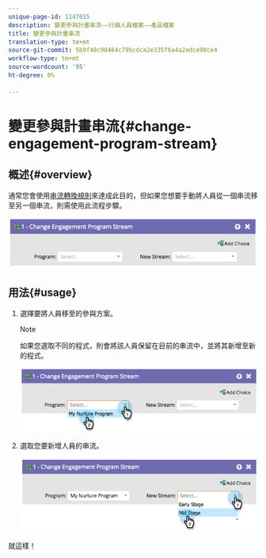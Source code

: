 ```yaml
---
unique-page-id: 1147015
description: 變更參與計畫串流——行銷人員檔案——產品檔案
title: 變更參與計畫串流
translation-type: tm+mt
source-git-commit: 5b9f48c98464c79bcdca2e335f6a4a2edce98ce4
workflow-type: tm+mt
source-wordcount: '95'
ht-degree: 0%

---
```



# 變更參與計畫串流{#change-engagement-program-stream}

## 概述{#overview}

通常您會使用[串流轉換規則](/help/marketo/product-docs/email-marketing/drip-nurturing/engagement-program-streams/transition-people-between-engagement-streams.md)來達成此目的，但如果您想要手動將人員從一個串流移至另一個串流，則需使用此流程步驟。

![](assets/image2014-9-22-14-3a52-3a14.png)

## 用法{#usage}

1. 選擇要將人員移至的參與方案。

   >[!NOTE]
   >
   >如果您選取不同的程式，則會將該人員保留在目前的串流中，並將其新增至新的程式。

   ![](assets/image2014-9-22-14-3a52-3a50.png)

1. 選取您要新增人員的串流。

   ![](assets/image2014-9-22-14-3a52-3a59.png)

就這樣！
